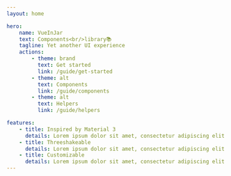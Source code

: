 ```yaml
---
layout: home

hero:
    name: VueInJar
    text: Components<br/>library📚
    tagline: Yet another UI experience
    actions:
        - theme: brand
          text: Get started
          link: /guide/get-started
        - theme: alt
          text: Components
          link: /guide/components
        - theme: alt
          text: Helpers
          link: /guide/helpers

features:
    - title: Inspired by Material 3
      details: Lorem ipsum dolor sit amet, consectetur adipiscing elit
    - title: Threeshakeable
      details: Lorem ipsum dolor sit amet, consectetur adipiscing elit
    - title: Customizable
      details: Lorem ipsum dolor sit amet, consectetur adipiscing elit
---
```

